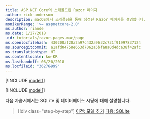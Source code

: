 ```yaml
---
title: ASP.NET Core의 스캐폴드된 Razor 페이지
author: rick-anderson
description: macOS에서 스캐폴딩을 통해 생성된 Razor 페이지를 설명합니다.
monikerRange: '>= aspnetcore-2.0'
ms.author: riande
ms.date: 1/27/2018
uid: tutorials/razor-pages-mac/page
ms.openlocfilehash: 430200af20a2a97c432a9632c731f91997837124
ms.sourcegitcommit: a1afd04758e663d7062a5bfa8a0d4dca38f42afc
ms.translationtype: HT
ms.contentlocale: ko-KR
ms.lasthandoff: 06/20/2018
ms.locfileid: "36276999"
---
```

[!INCLUDE [model1](../../includes/RP/page1.md)]

[!INCLUDE [model1](../../includes/RP/page2.md)]

다음 자습서에서는 SQLite 및 데이터베이스 시딩에 대해 설명합니다.

> [!div class="step-by-step"]
> [이전: 모델 추가](xref:tutorials/razor-pages-mac/model)
> [다음: SQLite ](xref:tutorials/razor-pages-mac/sql)
